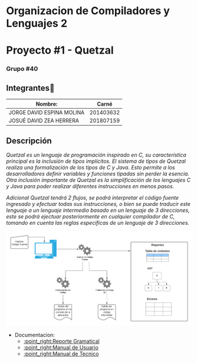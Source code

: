 # Organizacion de Compiladores y Lenguajes 2
# Proyecto #1 - Quetzal
### Grupo #40
## Integrantes💁

| Nombre:                     | Carné     |
| --------------------------- | --------- |
| JORGE DAVID ESPINA MOLINA   | 201403632 |
| JOSUÉ DAVID ZEA HERRERA     | 201807159 |


## Descripción 

_Quetzal es un lenguaje de programación inspirado en C, su característica principal es la inclusión de tipos implícitos. El sistema de tipos de Quetzal realiza una formalización de los tipos de C y Java. Esto permite a los desarrolladores definir variables y funciones tipadas sin perder la esencia. Otra inclusión importante de Quetzal es la simplificación de los lenguajes C y Java para poder realizar diferentes instrucciones en menos pasos._

_Adicional Quetzal tendrá 2 flujos, se podrá interpretar el código fuente ingresado y efectuar todas sus instrucciones, o bien se puede traducir este lenguaje a un lenguaje intermedio basado en un lenguaje de 3 direcciones, este se podrá ejectuar posteriormente en cualquier compilador de C, tomando en cuenta las reglas especificas de un lenguaje de 3 direcciones._

![This is a alt text.](Documentacion/img/flujo_quetzal.png "This is a sample image.")
<ul>
  <li>Documentacion:
    <ul>
       <li><a href="https://github.com/JorgeEspina/OLC2-P1-Quetzal/blob/master/Documentacion/ReporteGramatical.md" target="_blank">:point_right:Reporte Gramatical</a></li>
       <li><a href="https://github.com/JorgeEspina/OLC2-P1-Quetzal/blob/master/Documentacion/ManualUsuario.md" target="_blank">:point_right:Manual de Usuario</a></li>
       <li><a href="https://github.com/JorgeEspina/OLC2-P1-Quetzal/blob/master/Documentacion/ManualTecnico.md">:point_right:Manual de Tecnico</a></li>
    </ul>
  </li>
</ul>
